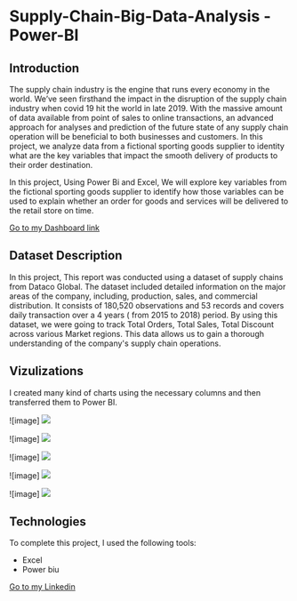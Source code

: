 # Supply-Chain-Big-Data-Analysis - Power-BI

## Introduction

The supply chain industry is the engine that runs every economy in the world.  We’ve seen firsthand the impact in the disruption of the supply chain industry when covid 19 hit the world in late 2019.  With the massive amount of data available from point of sales to online transactions, an advanced approach for analyses and prediction of the future state of any supply chain operation will be beneficial to both businesses and customers. In this project, we analyze data from a fictional sporting goods supplier to identity what are the key variables that impact the smooth delivery of products to their order destination.

 In this project, Using Power Bi and Excel, We will explore key variables from the fictional sporting goods supplier to identify how those variables can be used to explain whether an order for goods and services will be delivered to the retail store on time.
 
 
 <a href="https://app.powerbi.com/groups/me/reports/fbdb8a98-b65a-4953-be22-6b5f98f3680a/ReportSectione1044e9040de165d45e0">Go to my Dashboard link</a>



## Dataset Description

In this project, This report was conducted using a dataset of supply chains from Dataco Global. The dataset included detailed information on the major areas of the company, including, production, sales, and commercial distribution. It consists of 180,520 observations and 53 records and covers daily transaction over a 4 years ( from 2015 to 2018) period. By using this dataset, we were going to track Total Orders, Total Sales, Total Discount across various Market regions. This data allows us to gain a thorough understanding of the company's supply chain operations.

## Vizulizations

I created many kind of charts using the necessary columns and then transferred them to Power BI.

![image] <img src = https://github.com/tansu-ayaz/Supply-Chain-Big-Data-Analysis-Power-BI/blob/main/First.jpg />

![image] <img src = https://github.com/tansu-ayaz/Supply-Chain-Big-Data-Analysis-Power-BI/blob/main/Second.jpg />

![image] <img src = https://github.com/tansu-ayaz/Supply-Chain-Big-Data-Analysis-Power-BI/blob/main/Third.jpg />

![image] <img src = https://github.com/tansu-ayaz/Supply-Chain-Big-Data-Analysis-Power-BI/blob/main/Fourth.jpg />

![image] <img src = https://github.com/tansu-ayaz/Supply-Chain-Big-Data-Analysis-Power-BI/blob/main/Fifth.jpg />

## Technologies
To complete this project, I used the following tools:
- Excel
- Power biu

<a href="https://www.linkedin.com/in/tansu-ayaz/">Go to my Linkedin</a>

